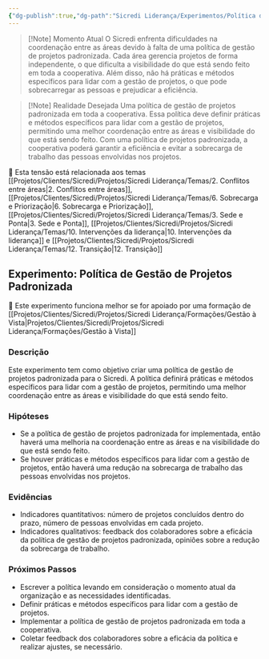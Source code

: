 ```yaml
---
{"dg-publish":true,"dg-path":"Sicredi Liderança/Experimentos/Política de Gestão de Projetos.md","permalink":"/Sicredi Liderança/Experimentos/Política de Gestão de Projetos/"}
---
```



> [!Note] Momento Atual
> O Sicredi enfrenta dificuldades na coordenação entre as áreas devido à falta de uma política de gestão de projetos padronizada. Cada área gerencia projetos de forma independente, o que dificulta a visibilidade do que está sendo feito em toda a cooperativa. Além disso, não há práticas e métodos específicos para lidar com a gestão de projetos, o que pode sobrecarregar as pessoas e prejudicar a eficiência.

> [!Note] Realidade Desejada
> Uma política de gestão de projetos padronizada em toda a cooperativa. Essa política deve definir práticas e métodos específicos para lidar com a gestão de projetos, permitindo uma melhor coordenação entre as áreas e visibilidade do que está sendo feito. Com uma política de projetos padronizada, a cooperativa poderá garantir a eficiência e evitar a sobrecarga de trabalho das pessoas envolvidas nos projetos.

🔗 Esta tensão está relacionada aos temas [[Projetos/Clientes/Sicredi/Projetos/Sicredi Liderança/Temas/2. Conflitos entre áreas\|2. Conflitos entre áreas]], [[Projetos/Clientes/Sicredi/Projetos/Sicredi Liderança/Temas/6. Sobrecarga e Priorização\|6. Sobrecarga e Priorização]], [[Projetos/Clientes/Sicredi/Projetos/Sicredi Liderança/Temas/3. Sede e Ponta\|3. Sede e Ponta]], [[Projetos/Clientes/Sicredi/Projetos/Sicredi Liderança/Temas/10. Intervenções da liderança\|10. Intervenções da liderança]] e [[Projetos/Clientes/Sicredi/Projetos/Sicredi Liderança/Temas/12. Transição\|12. Transição]]

## Experimento: Política de Gestão de Projetos Padronizada

🔗 Este experimento funciona melhor se for apoiado por uma formação de [[Projetos/Clientes/Sicredi/Projetos/Sicredi Liderança/Formações/Gestão à Vista\|Projetos/Clientes/Sicredi/Projetos/Sicredi Liderança/Formações/Gestão à Vista]]

### Descrição
Este experimento tem como objetivo criar uma política de gestão de projetos padronizada para o Sicredi. A política definirá práticas e métodos específicos para lidar com a gestão de projetos, permitindo uma melhor coordenação entre as áreas e visibilidade do que está sendo feito. 

### Hipóteses
- Se a política de gestão de projetos padronizada for implementada, então haverá uma melhoria na coordenação entre as áreas e na visibilidade do que está sendo feito.
- Se houver práticas e métodos específicos para lidar com a gestão de projetos, então haverá uma redução na sobrecarga de trabalho das pessoas envolvidas nos projetos.

### Evidências
- Indicadores quantitativos: número de projetos concluídos dentro do prazo, número de pessoas envolvidas em cada projeto.
- Indicadores qualitativos: feedback dos colaboradores sobre a eficácia da política de gestão de projetos padronizada, opiniões sobre a redução da sobrecarga de trabalho.

### Próximos Passos
- Escrever a política levando em consideração o momento atual da organização e as necessidades identificadas.
- Definir práticas e métodos específicos para lidar com a gestão de projetos.
- Implementar a política de gestão de projetos padronizada em toda a cooperativa.
- Coletar feedback dos colaboradores sobre a eficácia da política e realizar ajustes, se necessário.


